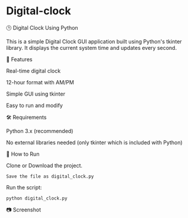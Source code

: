 # Digital-clock

🕒 Digital Clock Using Python

This is a simple Digital Clock GUI application built using Python's tkinter library. It displays the current system time and updates every second.

📌 Features

Real-time digital clock

12-hour format with AM/PM

Simple GUI using tkinter

Easy to run and modify

🛠️ Requirements

Python 3.x (recommended)

No external libraries needed (only tkinter which is included with Python)

🚀 How to Run

Clone or Download the project.

    Save the file as digital_clock.py

Run the script:


    python digital_clock.py

📷 Screenshot

